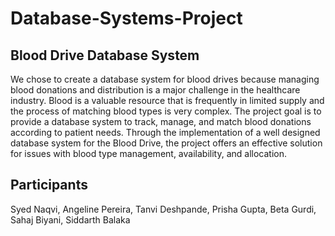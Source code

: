 # Database-Systems-Project
<h2>Blood Drive Database System</h2>
<p>We chose to create a database system for blood drives because managing blood donations and distribution is a major challenge in the healthcare industry. Blood is a valuable resource that is frequently in limited supply and the process of matching blood types is very complex. The project goal is to provide a database system to track, manage, and match blood donations according to patient needs. Through the implementation of a well designed database system for the Blood Drive, the project offers an effective solution for issues with blood type management, availability, and allocation. 
</p>

<h2>Participants</h2>
<p> Syed Naqvi,
Angeline Pereira,
Tanvi Deshpande,
Prisha Gupta,
Beta Gurdi,
Sahaj Biyani,
Siddarth Balaka
</p>
